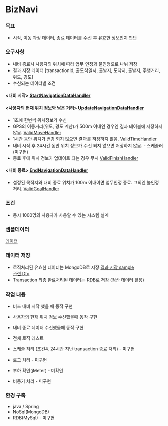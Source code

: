# BizNavi

### 목표
- 시작, 이동 과정 데이터, 종료 데이터를 수신 후 유효한 정보인지 판단

### 요구사항
- 내비 종료시 사용자의 위치에 따라 업무 인정과 불인정으로 나눠 저장
- 결과 저장 데이터 [transactionId, 출도착일시, 출발지, 도착지, 출발지, 주행거리, 위도, 경도]
- 수신되는 데이터별 조건
#### <내비 시작> [StartNavigationDataHandler](./src/main/java/com/mook1594/biznavi/transactions/handler/data/StartNavigationDataHandler.java)
    
#### <사용자의 현재 위치 정보와 남은 거리> [UpdateNavigationDataHandler](./src/main/java/com/mook1594/biznavi/transactions/handler/data/UpdateNavigationDataHandler.java)
  - 1초에 한번씩 위치정보가 수신
  - GPS의 이동거리(위도, 경도 계산)가 500m 이내인 경우엔 결과 테이블에 저장하지 않음. [ValidMoveHandler](./src/main/java/com/mook1594/biznavi/transactions/handler/valid/ValidMoveHandler.java)
  - 1시간 동안 위치가 변경 되지 않으면 결과를 저장하지 않음. [ValidTimeHandler](./src/main/java/com/mook1594/biznavi/transactions/handler/valid/ValidTimeHandler.java)
  - 내비 시작 후 24시간 동안 위치 정보가 수신 되지 않으면 저장하지 않음. - 스케줄러 (미구현)
  - 종료 후에 위치 정보가 업데이트 되는 경우 무시 [ValidFinishHandler](./src/main/java/com/mook1594/biznavi/transactions/handler/valid/ValidTimeHandler.java)
  
#### <내비 종료> [EndNavigationDataHandler](./src/main/java/com/mook1594/biznavi/transactions/handler/data/EndNavigationDataHandler.java)
  - 설정된 목적지와 내비 종료 위치가 100m 이내이면 업무인정 종료. 그외엔 불인정 처리. [ValidGoalHandler](./src/main/java/com/mook1594/biznavi/transactions/handler/valid/ValidGoalHandler.java)

### 조건
- 동시 1000명의 사용자가 사용할 수 있는 시스템 설계

### 샘플데이터 
[데이터](./src/test/resources/SampleDataTest.json)

### 데이터 저장
- 로직처리된 유효한 데이터는 MongoDB로 저장 
    [결과 저장 sample](./src/test/resources/ResultData.json)  
    [관련 Dto](./src/main/java/com/mook1594/biznavi/transactions/dto/TransactionDto.java)
- Transaction 최종 완료처리된 데이터는 RDB로 저장 (정산 데이터 활용)
    
### 작업 내용 
- 비즈 내비 시작 했을 때 동작 구현 
- 사용자의 현재 위치 정보 수신했을때 동작 구현
- 내비 종료 데이터 수신했을때 동작 구현 
- 전체 로직 테스트

- 스케줄 처리 (조건4. 24시간 지난 transaction 종료 처리) - 미구현
- 로그 처리  - 미구현
- 부하 확인(jMeter)  - 미확인
- 비동기 처리 - 미구현

### 환경 구축
- java / Spring
- NoSql(MongoDB)
- RDB(MySql) - 미구현


